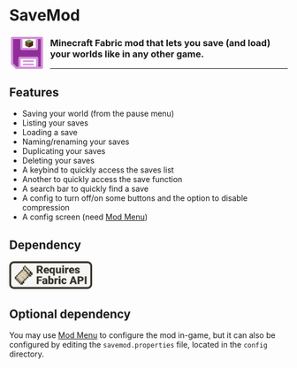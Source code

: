 # SaveMod

<img width="64" style="margin-right: 10px" align="left" src="readme_assets/icon.png" alt="SaveMod icon">

### Minecraft Fabric mod that lets you save (and load) your worlds like in any other game.

---

## Features

- Saving your world (from the pause menu)
- Listing your saves
- Loading a save
- Naming/renaming your saves
- Duplicating your saves
- Deleting your saves
- A keybind to quickly access the saves list
- Another to quickly access the save function
- A search bar to quickly find a save
- A config to turn off/on some buttons and the option to disable compression
- A config screen (need [Mod Menu](https://modrinth.com/mod/modmenu/versions?g=1.19.4))

## Dependency

<a href="https://modrinth.com/mod/fabric-api/versions?g=1.19.4">
<img width="150" src="readme_assets/req_fabric_api.png" alt="Requires Fabric API">
</a>

## Optional dependency

You may use [Mod Menu](https://modrinth.com/mod/modmenu/versions?g=1.19.4) to configure the mod in-game, but it can also be configured by editing the `savemod.properties` file, located in the `config` directory.
